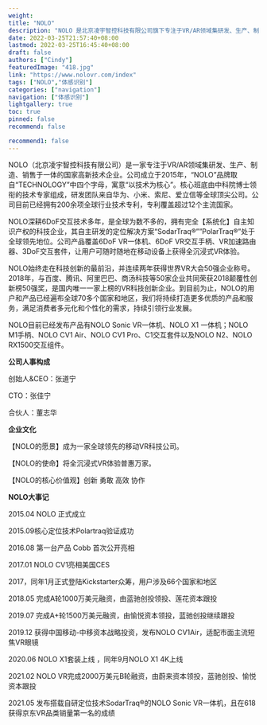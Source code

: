 ```yaml
---
weight: 
title: "NOLO"
description: "NOLO 是北京凌宇智控科技有限公司旗下专注于VR/AR领域集研发、生产、制造、销售于一体的VR品牌。核心班底由中科院博士领衔的技术专家组成，研发团队来自华为、小米、索尼、爱立信等公司。公司已经拥有200余项全球行业技术专利，专利覆盖超过12个国家。"
date: 2022-03-25T21:57:40+08:00
lastmod: 2022-03-25T16:45:40+08:00
draft: false
authors: ["Cindy"]
featuredImage: "418.jpg"
link: "https://www.nolovr.com/index"
tags: ["NOLO","体感识别"]
categories: ["navigation"]
navigation: ["体感识别"]
lightgallery: true
toc: true
pinned: false
recommend: false

recommend1: false
---
```

NOLO（北京凌宇智控科技有限公司）是一家专注于VR/AR领域集研发、生产、制造、销售于一体的国家高新技术企业。公司成立于2015年，“NOLO”品牌取自“TECHNOLOGY”中四个字母，寓意“以技术为核心”。核心班底由中科院博士领衔的技术专家组成，研发团队来自华为、小米、索尼、爱立信等全球顶尖公司。公司目前已经拥有200余项全球行业技术专利，专利覆盖超过12个主流国家。

NOLO深耕6DoF交互技术多年，是全球为数不多的，拥有完全【系统化】自主知识产权的科技企业，其自主研发的定位解决方案“SodarTraq®””PolarTraq®”处于全球领先地位。公司产品覆盖6DoF VR一体机、6DoF VR交互手柄、VR加速路由器、3DoF交互套件，让用户可随时随地在移动设备上获得全沉浸式VR体验。

NOLO始终走在科技创新的最前沿，并连续两年获得世界VR大会50强企业称号。2018年，与百度、腾讯、阿里巴巴、商汤科技等50家企业共同荣获2018颠覆性创新榜50强奖，是国内唯一一家上榜的VR科技创新企业。到目前为止，NOLO的用户和产品已经遍布全球70多个国家和地区，我们将持续打造更多优质的产品和服务，满足消费者多元化和个性化的需求，持续引领行业发展。

NOLO目前已经发布产品有NOLO Sonic VR一体机、NOLO X1 一体机；NOLO M1手柄、NOLO CV1 Air、NOLO CV1 Pro、C1交互套件以及NOLO N2、NOLO RX1500交互组件。

**公司人事构成**

创始人&CEO：张道宁

CTO：张佳宁

合伙人：董志华

**企业文化**

【NOLO的愿景】成为一家全球领先的移动VR科技公司。

【NOLO的使命】将全沉浸式VR体验普惠万家。

【NOLO的核心价值观】创新 勇敢 高效 协作

**NOLO大事记**

2015.04 NOLO 正式成立

2015.09核心定位技术Polartraq验证成功

2016.08 第一台产品 Cobb 首次公开亮相

2017.01 NOLO CV1亮相美国CES

2017，同年1月正式登陆Kickstarter众筹，用户涉及66个国家和地区

2018.05 完成A轮1000万美元融资，由蓝驰创投领投、莲花资本跟投

2019.07 完成A+轮1500万美元融资，由愉悦资本领投，蓝驰创投继续跟投

2019.12 获得中国移动-中移资本战略投资，发布NOLO CV1Air，适配市面主流短焦VR眼镜

2020.06 NOLO X1套装上线 ，同年9月NOLO X1 4K上线

2021.02 NOLO VR完成2000万美元B轮融资，由蔚来资本领投，蓝驰创投、愉悦资本跟投

2021.05 发布搭载自研定位技术SodarTraq®的NOLO Sonic VR一体机，且在618获得京东VR品类销量第一名的成绩